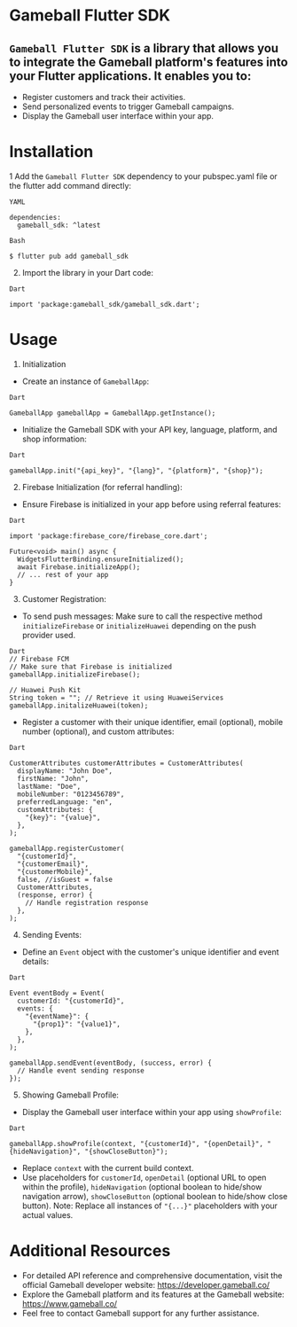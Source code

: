 # Gameball Flutter SDK
## `Gameball Flutter SDK` is a library that allows you to integrate the Gameball platform's features into your Flutter applications. It enables you to:

* Register customers and track their activities.
* Send personalized events to trigger Gameball campaigns.
* Display the Gameball user interface within your app.

# Installation
1 Add the `Gameball Flutter SDK` dependency to your pubspec.yaml file or the flutter add command directly:
```
YAML

dependencies:
  gameball_sdk: ^latest
```
```
Bash

$ flutter pub add gameball_sdk
```
2. Import the library in your Dart code:
```
Dart

import 'package:gameball_sdk/gameball_sdk.dart';
```

# Usage
1. Initialization
* Create an instance of `GameballApp`:
```
Dart

GameballApp gameballApp = GameballApp.getInstance();
```
* Initialize the Gameball SDK with your API key, language, platform, and shop information:
```
Dart

gameballApp.init("{api_key}", "{lang}", "{platform}", "{shop}");
```
2. Firebase Initialization (for referral handling):
* Ensure Firebase is initialized in your app before using referral features:
```
Dart

import 'package:firebase_core/firebase_core.dart';

Future<void> main() async {
  WidgetsFlutterBinding.ensureInitialized();
  await Firebase.initializeApp();
  // ... rest of your app
}
```
3. Customer Registration:
* To send push messages: Make sure to call the respective method ```initializeFirebase``` or ```initializeHuawei``` depending on the push provider used.
```
Dart
// Firebase FCM
// Make sure that Firebase is initialized
gameballApp.initializeFirebase(); 

// Huawei Push Kit
String token = ""; // Retrieve it using HuaweiServices
gameballApp.initalizeHuawei(token);
```
* Register a customer with their unique identifier, email (optional), mobile number (optional), and custom attributes:

```
Dart

CustomerAttributes customerAttributes = CustomerAttributes(
  displayName: "John Doe",
  firstName: "John",
  lastName: "Doe",
  mobileNumber: "0123456789",
  preferredLanguage: "en",
  customAttributes: {
    "{key}": "{value}",
  },
);

gameballApp.registerCustomer(
  "{customerId}",
  "{customerEmail}",
  "{customerMobile}",
  false, //isGuest = false
  CustomerAttributes,
  (response, error) {
    // Handle registration response
  },
);
```
4. Sending Events:
* Define an `Event` object with the customer's unique identifier and event details:
```
Dart

Event eventBody = Event(
  customerId: "{customerId}",
  events: {
    "{eventName}": {
      "{prop1}": "{value1}",
    },
  },
);

gameballApp.sendEvent(eventBody, (success, error) {
  // Handle event sending response
});
```
5. Showing Gameball Profile:
* Display the Gameball user interface within your app using `showProfile`:
```
Dart

gameballApp.showProfile(context, "{customerId}", "{openDetail}", "{hideNavigation}", "{showCloseButton}");
```
* Replace `context` with the current build context.
* Use placeholders for `customerId`, `openDetail` (optional URL to open within the profile), `hideNavigation` (optional boolean to hide/show navigation arrow), `showCloseButton` (optional boolean to hide/show close button).
  Note: Replace all instances of `"{...}"` placeholders with your actual values.

# Additional Resources
* For detailed API reference and comprehensive documentation, visit the official Gameball developer website: https://developer.gameball.co/
* Explore the Gameball platform and its features at the Gameball website: https://www.gameball.co/
* Feel free to contact Gameball support for any further assistance.